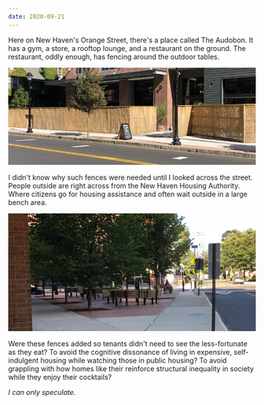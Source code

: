 ```yaml
---
date: 2020-09-21
---
```


Here on New Haven's Orange Street, there's a place called The Audobon. It has a gym, a store, a rooftop lounge, and a restaurant on the ground. The restaurant, oddly enough, has fencing around the outdoor tables.

![A restaurant that's part of a luxury apartment building with fencing blocking the tables from sight.](/assets/images/notes/audobon-divide-1.jpeg)

I didn't know why such fences were needed until I looked across the street. People outside are right across from the New Haven Housing Authority. Where citizens go for housing assistance and often wait outside in a large bench area.

![The New Haven Housing Authority across from the restaurant with several large, outdoor benches.](/assets/images/notes/audobon-divide-2.jpeg)

Were these fences added so tenants didn't need to see the less-fortunate as they eat? To avoid the cognitive dissonance of living in expensive, self-indulgent housing while watching those in public housing? To avoid grappling with how homes like their reinforce structural inequality in society while they enjoy their cocktails?

_I can only speculate._
